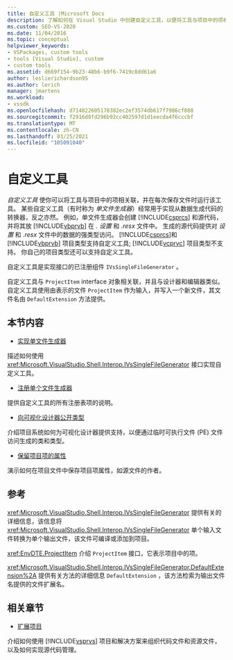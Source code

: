 ```yaml
---
title: 自定义工具 |Microsoft Docs
description: 了解如何在 Visual Studio 中创建自定义工具，以便将工具与项目中的项相关联，并在每次保存文件时运行该工具。
ms.custom: SEO-VS-2020
ms.date: 11/04/2016
ms.topic: conceptual
helpviewer_keywords:
- VSPackages, custom tools
- tools [Visual Studio], custom
- custom tools
ms.assetid: d669f154-9b23-48b6-b9f6-7419c8dd61a6
author: leslierichardson95
ms.author: lerich
manager: jmartens
ms.workload:
- vssdk
ms.openlocfilehash: d714822605178382ec2ef3574db617f7986cf888
ms.sourcegitcommit: f2916d8fd296b92cc402597d1d1eecda4f6cccbf
ms.translationtype: MT
ms.contentlocale: zh-CN
ms.lasthandoff: 03/25/2021
ms.locfileid: "105091040"
---
```

# <a name="custom-tools"></a>自定义工具
*自定义工具* 使你可以将工具与项目中的项相关联，并在每次保存文件时运行该工具。 某些自定义工具（有时称为 *单文件生成器*）经常用于实现从数据生成代码的转换器，反之亦然。 例如，单文件生成器会创建 [!INCLUDE[csprcs](../../data-tools/includes/csprcs_md.md)] 和源代码，并将其放 [!INCLUDE[vbprvb](../../code-quality/includes/vbprvb_md.md)] 在 *. 设置* 和 *.resx* 文件中。 生成的源代码提供对 *设置* 和 *.resx* 文件中的数据的强类型访问。 [!INCLUDE[csprcs](../../data-tools/includes/csprcs_md.md)]和 [!INCLUDE[vbprvb](../../code-quality/includes/vbprvb_md.md)] 项目类型支持自定义工具; [!INCLUDE[vcprvc](../../code-quality/includes/vcprvc_md.md)] 项目类型不支持。 你自己的项目类型还可以支持自定义工具。

 自定义工具是实现接口的已注册组件 `IVsSingleFileGenerator` 。

 自定义工具与 `ProjectItem` interface 对象相关联，并且与设计器和编辑器类似。 自定义工具使用由表示的文件 `ProjectItem` 作为输入，并写入一个新文件，其文件名由 `DefaultExtension` 方法提供。

## <a name="in-this-section"></a>本节内容
- [实现单文件生成器](../../extensibility/internals/implementing-single-file-generators.md)

 描述如何使用 <xref:Microsoft.VisualStudio.Shell.Interop.IVsSingleFileGenerator> 接口实现自定义工具。

- [注册单个文件生成器](../../extensibility/internals/registering-single-file-generators.md)

 提供自定义工具的所有注册表项的说明。

- [向可视化设计器公开类型](../../extensibility/internals/exposing-types-to-visual-designers.md)

 介绍项目系统如何为可视化设计器提供支持，以便通过临时可执行文件 (PE) 文件访问生成的类和类型。

- [保留项目项的属性](../../extensibility/persisting-the-property-of-a-project-item.md)

 演示如何在项目文件中保存项目项属性，如源文件的作者。

## <a name="reference"></a>参考
 <xref:Microsoft.VisualStudio.Shell.Interop.IVsSingleFileGenerator> 提供有关的详细信息，该信息将 <xref:Microsoft.VisualStudio.Shell.Interop.IVsSingleFileGenerator> 单个输入文件转换为单个输出文件，该文件可编译或添加到项目。

 <xref:EnvDTE.ProjectItem> 介绍 `ProjectItem` 接口，它表示项目中的项。

 <xref:Microsoft.VisualStudio.Shell.Interop.IVsSingleFileGenerator.DefaultExtension%2A> 提供有关方法的详细信息 `DefaultExtension` ，该方法检索为输出文件名提供的文件扩展名。

## <a name="related-sections"></a>相关章节
- [扩展项目](../../extensibility/extending-projects.md)

 介绍如何使用 [!INCLUDE[vsprvs](../../code-quality/includes/vsprvs_md.md)] 项目和解决方案来组织代码文件和资源文件，以及如何实现源代码管理。
